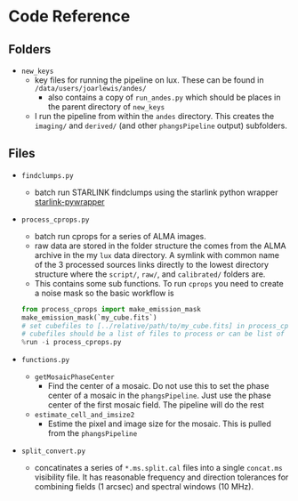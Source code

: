 # Code Reference

## Folders

- `new_keys`
  - key files for running the pipeline on lux. These can be found in `/data/users/joarlewis/andes/`
    - also contains a copy of `run_andes.py` which should be places in the parent directory of `new_keys`
  - I run the pipeline from within the `andes` directory. This creates the `imaging/` and `derived/` (and other `phangsPipeline` output) subfolders.

## Files
- `findclumps.py` 
  - batch run STARLINK findclumps using the starlink python wrapper [starlink-pywrapper](https://starlink-pywrapper.readthedocs.io/en/latest/)
  
- `process_cprops.py`
    - batch run cprops for a series of ALMA images. 
    - raw data are stored in the folder structure the comes from the ALMA archive in the my `lux` data directory. A symlink with common name of the 3 processed sources links directly to the lowest directory structure where the `script/`, `raw/`, and `calibrated/` folders are. 
    - This contains some sub functions. To run `cprops` you need to create a noise mask so the basic workflow is
    ```python
    from process_cprops import make_emission_mask
    make_emission_mask(`my_cube.fits`)
    # set cubefiles to [../relative/path/to/my_cube.fits] in process_cprops.py
    # cubefiles should be a list of files to process or can be list of single item, but must be a list
    %run -i process_cprops.py
    ```
 
- `functions.py`
    - `getMosaicPhaseCenter`
        - Find the center of a mosaic. Do not use this to set the phase center of a mosaic in the `phangsPipeline`. Just use the phase center of the first mosaic field. The pipeline will do the rest
    - `estimate_cell_and_imsize2`
        - Estime the pixel and image size for the mosaic. This is pulled from the `phangsPipeline`

- `split_convert.py`
    - concatinates a series of `*.ms.split.cal` files into a single `concat.ms` visibility file. It has reasonable frequency and direction tolerances for combining fields (1 arcsec) and spectral windows (10 MHz). 


